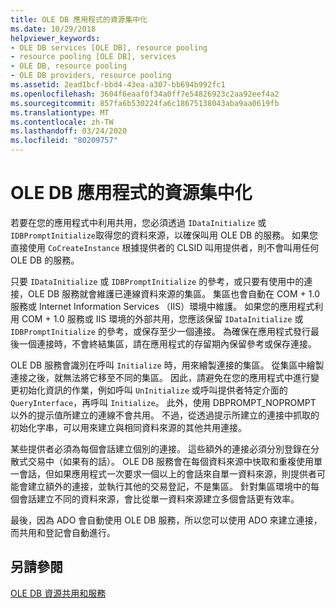 ```yaml
---
title: OLE DB 應用程式的資源集中化
ms.date: 10/29/2018
helpviewer_keywords:
- OLE DB services [OLE DB], resource pooling
- resource pooling [OLE DB], services
- OLE DB, resource pooling
- OLE DB providers, resource pooling
ms.assetid: 2ead1bcf-bbd4-43ea-a307-bb694b992fc1
ms.openlocfilehash: 3604f6eaaf0f34a0ff7e54826923c2aa92eef4a2
ms.sourcegitcommit: 857fa6b530224fa6c18675138043aba9aa0619fb
ms.translationtype: MT
ms.contentlocale: zh-TW
ms.lasthandoff: 03/24/2020
ms.locfileid: "80209757"
---
```

# <a name="resource-pooling-in-your-ole-db-application"></a>OLE DB 應用程式的資源集中化

若要在您的應用程式中利用共用，您必須透過 `IDataInitialize` 或 `IDBPromptInitialize`取得您的資料來源，以確保叫用 OLE DB 的服務。 如果您直接使用 `CoCreateInstance` 根據提供者的 CLSID 叫用提供者，則不會叫用任何 OLE DB 的服務。

只要 `IDataInitialize` 或 `IDBPromptInitialize` 的參考，或只要有使用中的連接，OLE DB 服務就會維護已連線資料來源的集區。 集區也會自動在 COM + 1.0 服務或 Internet Information Services （IIS）環境中維護。 如果您的應用程式利用 COM + 1.0 服務或 IIS 環境的外部共用，您應該保留 `IDataInitialize` 或 `IDBPromptInitialize` 的參考，或保存至少一個連接。 為確保在應用程式發行最後一個連接時，不會終結集區，請在應用程式的存留期內保留參考或保存連接。

OLE DB 服務會識別在呼叫 `Initialize` 時，用來繪製連接的集區。 從集區中繪製連接之後，就無法將它移至不同的集區。 因此，請避免在您的應用程式中進行變更初始化資訊的作業，例如呼叫 `UnInitialize` 或呼叫提供者特定介面的 `QueryInterface`，再呼叫 `Initialize`。 此外，使用 DBPROMPT_NOPROMPT 以外的提示值所建立的連線不會共用。 不過，從透過提示所建立的連接中抓取的初始化字串，可以用來建立與相同資料來源的其他共用連接。

某些提供者必須為每個會話建立個別的連接。 這些額外的連接必須分別登錄在分散式交易中（如果有的話）。 OLE DB 服務會在每個資料來源中快取和重複使用單一會話，但如果應用程式一次要求一個以上的會話來自單一資料來源，則提供者可能會建立額外的連接，並執行其他的交易登記，不是集區。 針對集區環境中的每個會話建立不同的資料來源，會比從單一資料來源建立多個會話更有效率。

最後，因為 ADO 會自動使用 OLE DB 服務，所以您可以使用 ADO 來建立連接，而共用和登記會自動進行。

## <a name="see-also"></a>另請參閱

[OLE DB 資源共用和服務](../../data/oledb/ole-db-resource-pooling-and-services.md)
